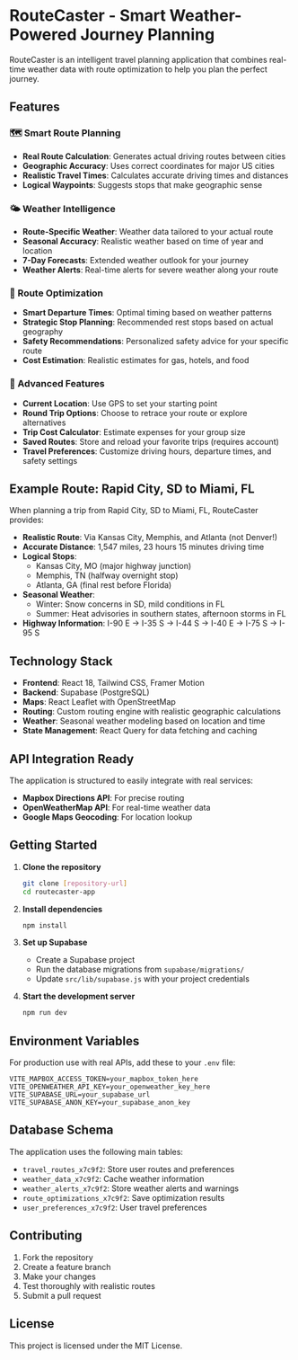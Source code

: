 # RouteCaster - Smart Weather-Powered Journey Planning

RouteCaster is an intelligent travel planning application that combines real-time weather data with route optimization to help you plan the perfect journey.

## Features

### 🗺️ Smart Route Planning
- **Real Route Calculation**: Generates actual driving routes between cities
- **Geographic Accuracy**: Uses correct coordinates for major US cities
- **Realistic Travel Times**: Calculates accurate driving times and distances
- **Logical Waypoints**: Suggests stops that make geographic sense

### 🌤️ Weather Intelligence  
- **Route-Specific Weather**: Weather data tailored to your actual route
- **Seasonal Accuracy**: Realistic weather based on time of year and location
- **7-Day Forecasts**: Extended weather outlook for your journey
- **Weather Alerts**: Real-time alerts for severe weather along your route

### 🎯 Route Optimization
- **Smart Departure Times**: Optimal timing based on weather patterns
- **Strategic Stop Planning**: Recommended rest stops based on actual geography
- **Safety Recommendations**: Personalized safety advice for your specific route
- **Cost Estimation**: Realistic estimates for gas, hotels, and food

### 🔧 Advanced Features
- **Current Location**: Use GPS to set your starting point
- **Round Trip Options**: Choose to retrace your route or explore alternatives
- **Trip Cost Calculator**: Estimate expenses for your group size
- **Saved Routes**: Store and reload your favorite trips (requires account)
- **Travel Preferences**: Customize driving hours, departure times, and safety settings

## Example Route: Rapid City, SD to Miami, FL

When planning a trip from Rapid City, SD to Miami, FL, RouteCaster provides:

- **Realistic Route**: Via Kansas City, Memphis, and Atlanta (not Denver!)
- **Accurate Distance**: 1,547 miles, 23 hours 15 minutes driving time
- **Logical Stops**: 
  - Kansas City, MO (major highway junction)
  - Memphis, TN (halfway overnight stop)
  - Atlanta, GA (final rest before Florida)
- **Seasonal Weather**: 
  - Winter: Snow concerns in SD, mild conditions in FL
  - Summer: Heat advisories in southern states, afternoon storms in FL
- **Highway Information**: I-90 E → I-35 S → I-44 S → I-40 E → I-75 S → I-95 S

## Technology Stack

- **Frontend**: React 18, Tailwind CSS, Framer Motion
- **Backend**: Supabase (PostgreSQL)
- **Maps**: React Leaflet with OpenStreetMap
- **Routing**: Custom routing engine with realistic geographic calculations
- **Weather**: Seasonal weather modeling based on location and time
- **State Management**: React Query for data fetching and caching

## API Integration Ready

The application is structured to easily integrate with real services:

- **Mapbox Directions API**: For precise routing
- **OpenWeatherMap API**: For real-time weather data
- **Google Maps Geocoding**: For location lookup

## Getting Started

1. **Clone the repository**
   ```bash
   git clone [repository-url]
   cd routecaster-app
   ```

2. **Install dependencies**
   ```bash
   npm install
   ```

3. **Set up Supabase**
   - Create a Supabase project
   - Run the database migrations from `supabase/migrations/`
   - Update `src/lib/supabase.js` with your project credentials

4. **Start the development server**
   ```bash
   npm run dev
   ```

## Environment Variables

For production use with real APIs, add these to your `.env` file:

```env
VITE_MAPBOX_ACCESS_TOKEN=your_mapbox_token_here
VITE_OPENWEATHER_API_KEY=your_openweather_key_here
VITE_SUPABASE_URL=your_supabase_url
VITE_SUPABASE_ANON_KEY=your_supabase_anon_key
```

## Database Schema

The application uses the following main tables:
- `travel_routes_x7c9f2`: Store user routes and preferences
- `weather_data_x7c9f2`: Cache weather information
- `weather_alerts_x7c9f2`: Store weather alerts and warnings
- `route_optimizations_x7c9f2`: Save optimization results
- `user_preferences_x7c9f2`: User travel preferences

## Contributing

1. Fork the repository
2. Create a feature branch
3. Make your changes
4. Test thoroughly with realistic routes
5. Submit a pull request

## License

This project is licensed under the MIT License.
